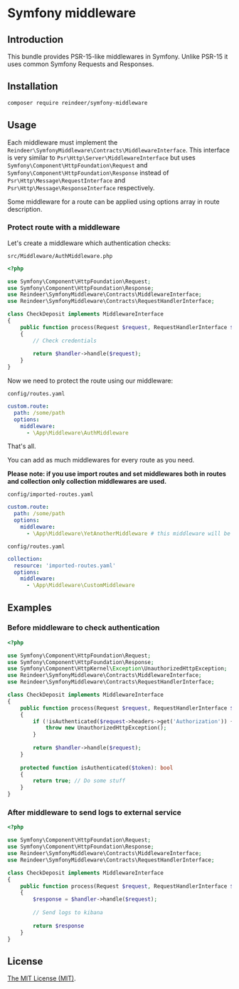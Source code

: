 # Symfony middleware

## Introduction

This bundle provides PSR-15-like middlewares in Symfony. Unlike PSR-15 it uses common Symfony Requests and Responses.

## Installation

```bash
composer require reindeer/symfony-middleware
```

## Usage

Each middleware must implement the `Reindeer\SymfonyMiddleware\Contracts\MiddlewareInterface`.
This interface is very similar to `Psr\Http\Server\MiddlewareInterface`
but uses `Symfony\Component\HttpFoundation\Request` and `Symfony\Component\HttpFoundation\Response` instead of
`Psr\Http\Message\RequestInterface` and `Psr\Http\Message\ResponseInterface` respectively.

Some middleware for a route can be applied using options array in route description.

### Protect route with a middleware

Let's create a middleware which authentication checks:

`src/Middleware/AuthMiddleware.php`
```php
<?php

use Symfony\Component\HttpFoundation\Request;
use Symfony\Component\HttpFoundation\Response;
use Reindeer\SymfonyMiddleware\Contracts\MiddlewareInterface;
use Reindeer\SymfonyMiddleware\Contracts\RequestHandlerInterface;

class CheckDeposit implements MiddlewareInterface
{
    public function process(Request $request, RequestHandlerInterface $handler): Response
    {
        // Check credentials
        
        return $handler->handle($request);
    }
}
```

Now we need to protect the route using our middleware:

`config/routes.yaml`
```yaml
custom.route:
  path: /some/path
  options:
    middleware:
      - \App\Middleware\AuthMiddleware
```

That's all.

You can add as much middlewares for every route as you need. 

**Please note: if you use import routes and set middlewares both in routes and collection only collection middlewares are used.**

`config/imported-routes.yaml`
```yaml
custom.route:
  path: /some/path
  options:
    middleware:
      - \App\Middleware\YetAnotherMiddleware # this middleware will be ignored
```

`config/routes.yaml`
```yaml
collection:
  resource: 'imported-routes.yaml'
  options:
    middleware:
      - \App\Middleware\CustomMiddleware
```

## Examples

### Before middleware to check authentication

```php
<?php

use Symfony\Component\HttpFoundation\Request;
use Symfony\Component\HttpFoundation\Response;
use Symfony\Component\HttpKernel\Exception\UnauthorizedHttpException;
use Reindeer\SymfonyMiddleware\Contracts\MiddlewareInterface;
use Reindeer\SymfonyMiddleware\Contracts\RequestHandlerInterface;

class CheckDeposit implements MiddlewareInterface
{
    public function process(Request $request, RequestHandlerInterface $handler): Response
    {
        if (!isAuthenticated($request->headers->get('Authorization')) {
            throw new UnauthorizedHttpException();
        }
        
        return $handler->handle($request);
    }
    
    protected function isAuthenticated($token): bool
    {
        return true; // Do some stuff
    }
}
```

### After middleware to send logs to external service

```php
<?php

use Symfony\Component\HttpFoundation\Request;
use Symfony\Component\HttpFoundation\Response;
use Reindeer\SymfonyMiddleware\Contracts\MiddlewareInterface;
use Reindeer\SymfonyMiddleware\Contracts\RequestHandlerInterface;

class CheckDeposit implements MiddlewareInterface
{
    public function process(Request $request, RequestHandlerInterface $handler): Response
    {   
        $response = $handler->handle($request);
        
        // Send logs to kibana
        
        return $response
    }
}
```

## License

[The MIT License (MIT)](https://opensource.org/licenses/MIT).

